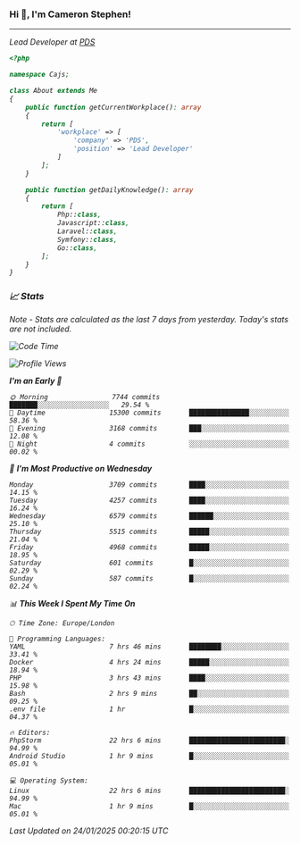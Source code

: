 ### Hi 👋, I'm Cameron Stephen!
<hr>
<p><em>Lead Developer at <a href="https://prindatasolutions.co.uk">PDS</a></p>


```php
<?php

namespace Cajs;

class About extends Me
{
    public function getCurrentWorkplace(): array
    {
        return [
            'workplace' => [
                'company' => 'PDS',
                'position' => 'Lead Developer'
            ]
        ];
    }

    public function getDailyKnowledge(): array
    {
        return [
            Php::class,
            Javascript::class,
            Laravel::class,
            Symfony::class,
            Go::class,
        ];
    }
}
```

### 📈 Stats
<p><em>Note - Stats are calculated as the last 7 days from yesterday. Today's stats are not included.</em></p>


<!--START_SECTION:waka-->
![Code Time](http://img.shields.io/badge/Code%20Time-4%2C215%20hrs%2057%20mins-blue)

![Profile Views](http://img.shields.io/badge/Profile%20Views-0-blue)

**I'm an Early 🐤** 

```text
🌞 Morning                7744 commits        ███████░░░░░░░░░░░░░░░░░░   29.54 % 
🌆 Daytime                15300 commits       ███████████████░░░░░░░░░░   58.36 % 
🌃 Evening                3168 commits        ███░░░░░░░░░░░░░░░░░░░░░░   12.08 % 
🌙 Night                  4 commits           ░░░░░░░░░░░░░░░░░░░░░░░░░   00.02 % 
```
📅 **I'm Most Productive on Wednesday** 

```text
Monday                   3709 commits        ████░░░░░░░░░░░░░░░░░░░░░   14.15 % 
Tuesday                  4257 commits        ████░░░░░░░░░░░░░░░░░░░░░   16.24 % 
Wednesday                6579 commits        ██████░░░░░░░░░░░░░░░░░░░   25.10 % 
Thursday                 5515 commits        █████░░░░░░░░░░░░░░░░░░░░   21.04 % 
Friday                   4968 commits        █████░░░░░░░░░░░░░░░░░░░░   18.95 % 
Saturday                 601 commits         █░░░░░░░░░░░░░░░░░░░░░░░░   02.29 % 
Sunday                   587 commits         █░░░░░░░░░░░░░░░░░░░░░░░░   02.24 % 
```


📊 **This Week I Spent My Time On** 

```text
🕑︎ Time Zone: Europe/London

💬 Programming Languages: 
YAML                     7 hrs 46 mins       ████████░░░░░░░░░░░░░░░░░   33.41 % 
Docker                   4 hrs 24 mins       █████░░░░░░░░░░░░░░░░░░░░   18.94 % 
PHP                      3 hrs 43 mins       ████░░░░░░░░░░░░░░░░░░░░░   15.98 % 
Bash                     2 hrs 9 mins        ██░░░░░░░░░░░░░░░░░░░░░░░   09.25 % 
.env file                1 hr                █░░░░░░░░░░░░░░░░░░░░░░░░   04.37 % 

🔥 Editors: 
PhpStorm                 22 hrs 6 mins       ████████████████████████░   94.99 % 
Android Studio           1 hr 9 mins         █░░░░░░░░░░░░░░░░░░░░░░░░   05.01 % 

💻 Operating System: 
Linux                    22 hrs 6 mins       ████████████████████████░   94.99 % 
Mac                      1 hr 9 mins         █░░░░░░░░░░░░░░░░░░░░░░░░   05.01 % 
```


 Last Updated on 24/01/2025 00:20:15 UTC
<!--END_SECTION:waka-->
